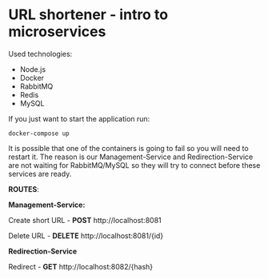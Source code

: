 # URL shortener - intro to microservices

Used technologies: 
- Node.js
- Docker
- RabbitMQ
- Redis
- MySQL

If you just want to start the application run:

    docker-compose up
It is possible that one of the containers is going to fail so you will need to restart it.
The reason is our Management-Service and Redirection-Service are not waiting for RabbitMQ/MySQL so they will try to connect before these services are ready.

**ROUTES**:

**Management-Service:**

Create short URL - **POST** http://localhost:8081

Delete URL - **DELETE** http://localhost:8081/{id}

**Redirection-Service**

Redirect - **GET** http://localhost:8082/{hash}
